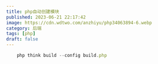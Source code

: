 ```yaml
---
title: php自动创建模块
published: 2023-06-21 22:17:42
image: https://cdn.wdtwo.com/anzhiyu/php34063894-6.webp
category: 后端
tags: [php]
draft: false
---
```

```js
	php think build --config build.php
```